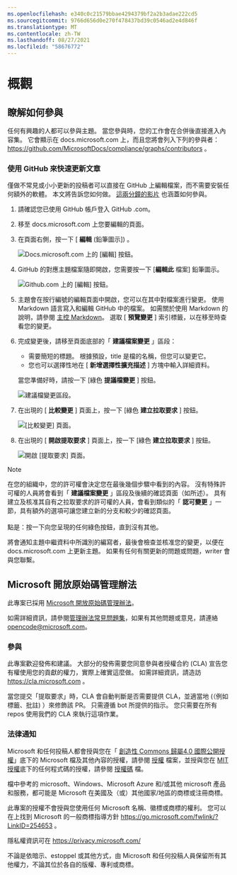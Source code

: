 ```yaml
---
ms.openlocfilehash: e340c0c21579bbae4294379bf2a2b3adae222cd5
ms.sourcegitcommit: 9766d656d0e270f478437bd39c0546ad2e4d846f
ms.translationtype: MT
ms.contentlocale: zh-TW
ms.lasthandoff: 08/27/2021
ms.locfileid: "58676772"
---
```

# <a name="overview"></a>概觀

## <a name="learn-how-to-contribute"></a>瞭解如何參與

任何有興趣的人都可以參與主題。 當您參與時，您的工作會在合併後直接進入內容集。 它會顯示在 docs.microsoft.com 上，而且您將會列入下列的參與者： <https://github.com/MicrosoftDocs/compliance/graphs/contributors> 。

### <a name="quickly-update-an-article-using-githubcom"></a>使用 GitHub 來快速更新文章

僅做不常見或小小更新的投稿者可以直接在 GitHub 上編輯檔案，而不需要安裝任何額外的軟體。 本文將告訴您如何做。 [這兩分鐘的影片](https://www.microsoft.com/videoplayer/embed/RE1XQTG) 也涵蓋如何參與。

1. 請確認您已使用 GitHub 帳戶登入 GitHub .com。
2. 移至 docs.microsoft.com 上您要編輯的頁面。
3. 在頁面右側，按一下 [ **編輯** (鉛筆圖示]) 。

   ![Docs.microsoft.com 上的 [編輯] 按鈕。](compliance/media/quick-update-edit.png)

4. GitHub 的對應主題檔案隨即開啟，您需要按一下 [**編輯此** 檔案] 鉛筆圖示。

   ![Github.com 上的 [編輯] 按鈕。](compliance/media/quick-update-github.png)

5. 主題會在按行編號的編輯頁面中開啟，您可以在其中對檔案進行變更。 使用 Markdown 語言寫入和編輯 GitHub 中的檔案。 如需關於使用 Markdown 的說明，請參閱 [主控 Markdown](https://guides.github.com/features/mastering-markdown/)。 選取 [ **預覽變更** ] 索引標籤，以在移至時查看您的變更。

6. 完成變更後，請移至頁面底部的「 **建議檔案變更** 」區段：

   - 需要簡短的標題。 根據預設，title 是檔的名稱，但您可以變更它。
   - 您也可以選擇性地在 [ **新增選擇性擴充描述** ] 方塊中輸入詳細資料。

   當您準備好時，請按一下 [綠色 **提議檔變更** ] 按鈕。

   ![建議檔變更區段。](compliance/media/propose-file-change.png)

7. 在出現的 [ **比較變更** ] 頁面上，按一下 [綠色 **建立拉取要求** ] 按鈕。

   ![[比較變更] 頁面。](compliance/media/comparing-changes-page.png)

8. 在出現的 [ **開啟提取要求** ] 頁面上，按一下 [綠色 **建立拉取要求** ] 按鈕。

   ![開啟 [提取要求] 頁面。](compliance/media/open-a-pull-request-page.png)

> [!NOTE]
> 在您的組織中，您的許可權會決定您在最後幾個步驟中看到的內容。 沒有特殊許可權的人員將會看到「 **建議檔案變更** 」區段及後續的確認頁面（如所述）。 具有建立及核准其自有之拉取要求的許可權的人員，會看到類似的「 **認可變更** 」一節，具有額外的選項可讓您建立新的分支和較少的確認頁面。<br/><br/>點是：按一下向您呈現的任何綠色按鈕，直到沒有其他。

將會通知主題中繼資料中所識別的編寫者，最後會檢查並核准您的變更，以便在 docs.microsoft.com 上更新主題。 如果有任何有關更新的問題或問題，writer 會與您聯繫。

## <a name="microsoft-open-source-code-of-conduct"></a>Microsoft 開放原始碼管理辦法

此專案已採用 [Microsoft 開放原始碼管理辦法](https://opensource.microsoft.com/codeofconduct/)。

如需詳細資訊，請參閱[管理辦法常見問題集](https://opensource.microsoft.com/codeofconduct/faq/)，如果有其他問題或意見，請連絡 [opencode@microsoft.com](mailto:opencode@microsoft.com)。

### <a name="contributing"></a>參與

此專案歡迎發佈和建議。  大部分的發佈需要您同意參與者授權合約 (CLA) 宣告您有權使用您的貢獻的權力，實際上確實這麼做。 如需詳細資訊，請造訪 <https://cla.microsoft.com> 。

當您提交「提取要求」時，CLA 會自動判斷是否需要提供 CLA，並適當地 (（例如標籤、批註) ）來修飾該 PR。 只需遵循 bot 所提供的指示。 您只需要在所有 repos 使用我們的 CLA 來執行這項作業。

### <a name="legal-notices"></a>法律通知

Microsoft 和任何投稿人都會授與您在「 [創造性 Commons 歸屬4.0 國際公開授權](https://creativecommons.org/licenses/by/4.0/legalcode)」底下的 Microsoft 檔及其他內容的授權，請參閱 [授權](LICENSE) 檔案，並授與您在 [MIT 授權](https://opensource.org/licenses/MIT)底下的任何程式碼的授權，請參閱 [授權碼](LICENSE-CODE) 檔。

檔中參考的 microsoft、Windows、Microsoft Azure 和/或其他 microsoft 產品和服務，都可能是 Microsoft 在美國及（或）其他國家/地區的商標或注冊商標。

此專案的授權不會授與您使用任何 Microsoft 名稱、徽標或商標的權利。 您可以在上找到 Microsoft 的一般商標指導方針 <https://go.microsoft.com/fwlink/?LinkID=254653> 。

隱私權資訊可在 <https://privacy.microsoft.com/>

不論是依暗示、estoppel 或其他方式，由 Microsoft 和任何投稿人員保留所有其他權力，不論其位於各自的版權、專利或商標。
